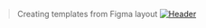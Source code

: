 > Creating templates from Figma layout
[![Header](https://user-images.githubusercontent.com/75997562/195465192-361f4bf8-6d4e-4e95-984e-1e969578721c.png)]()
